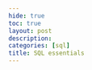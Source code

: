 ```yaml
---
hide: true
toc: true
layout: post
description: 
categories: [sql]
title: SQL essentials 
---
```

<!-- 
# SQL essentials

## Querying data

```
SELECT col FROM table;
SELECT col1, col2 FROM table;
SELECT * FROM table LIMIT 10;
SELECT DISTINCT col_values FROM table;
```


# Counting

SELECT COUNT(*) FROM table;				# Count rows of table
SELECT COUNT(col) FROM table;			# Count non-missing values in col
SELECT COUNT(DISTINCT col) FROM table;	# Count distinct values in col


# Filtering

SELECT * FROM table WHERE col1 > 2010:	# Get rows for which col1 > 2010
SELECT COUNT(*) FROM table WHERE x < y	# Count number of rows for which x < y
SELECT * FROM table WHERE x > Y AND y < z
SELECT * FROM table WHERE x > Y OR y < z
SELECT * FROM table WHERE x BETWEEN a AND b 	# between a and b inclusive
SELECT * FROM table WHERE x IN (a, b, c)

SELECT title FROM films
WHERE (release_year = 1994 OR release_year = 1995)
AND (certification = 'PG' OR certification = 'R');


# Filter based on results from aggregate function

SELECT release_year
FROM films
GROUP BY release_year
HAVING COUNT(title) > 10;


# Missing values

SELECT COUNT(*)
FROM people
WHERE birthdate IS NULL;

SELECT name
FROM people
WHERE birthdate IS NOT NULL;


# Wildcards

SELECT name
FROM companies
WHERE name LIKE 'Data%';		# % matches zero, one, or many characters

SELECT name
FROM companies
WHERE name LIKE 'DataC_mp';		# _ matches exactly one character

SELECT name
FROM people
WHERE name NOT LIKE 'A%';


# Aggregate functions

SELECT AVG(budget)		# Also MAX, MIN, SUM,
FROM films;


# Aliasing

SELECT MAX(budget) AS max_budget,
       MAX(duration) AS max_duration
FROM films;


# Arithmetic

SELECT COUNT(deathdate) * 100.0 / COUNT(*) AS percentage_dead
FROM people


# Order by

SELECT title
FROM films
ORDER BY release_year;

SELECT title
FROM films
ORDER BY release_year DESC;


# Group by

SELECT sex, count(*)
FROM employees
GROUP BY sex;

SELECT release_year, MAX(budget)
FROM films
GROUP BY release_year;


# Building a database
#######################


# Create tables

CREATE TABLE professors (
 firstname text,
 lastname text
);


# Alter tables

ALTER TABLE table_name
ADD COLUMN column_name data_type;

ALTER TABLE table_name
DROP COLUMN column_name;

ALTER TABLE table_name
RENAME COLUMN old_name TO new_name;

DROP TABLE table_name


# Insert values

INSERT INTO transactions (transaction_date, amount, fee)
VALUES ('2018-09-24', 5454, '30');

SELECT transaction_date, amount + CAST(fee AS integer) AS net_amount
FROM transactions;

# Migrating data

INSERT INTO target_table
SELECT DISTINCT column_names
FROM source_table;


# Integrity constraints
# 1. Attribute constraints (data types)
# 2. Key constraints (primary keys)
# 3. Referential integrity constraints (enforced through foreign keys)


# Attribute constraints

ALTER TABLE professors
ALTER COLUMN firstname
TYPE varchar(16)
USING SUBSTRING(firstname FROM 1 FOR 16)

ALTER TABLE professors
ALTER COLUMN firstname
SET NOT NULL;

ALTER TABLE universities
ADD CONSTRAINT university_shortname_unq UNIQUE(university_shortname);


# Key constraints

# Superkey: each combination of attributes that identifies rows uniquely
# Candidate key: a superkey from which no column can be removed
# Primary key: one candidate key chosen to act as primary key
# Surrogate key: artificially created key (eg due to unsuitable candidate keys)
# Foreign keys: points to the primary key of another table


ALTER TABLE organizations
RENAME COLUMN organization TO id;
ALTER TABLE organizations
ADD CONSTRAINT organization_pk PRIMARY KEY (id);

ALTER TABLE affiliations
DROP CONSTRAINT affiliations_organizations_id_fkey;

ALTER TABLE professors
ADD COLUMN ID serial

UPDATE table_name
SET new_var = CONCAT(v1, v2);

-- Add a professor_id column that references id in professors table
ALTER TABLE affiliations
ADD COLUMN professor_id integer REFERENCES professors (id);
-- Rename the organization column to organization_id
ALTER TABLE affiliations
RENAME organization TO organization_id;
-- Add a foreign key on organization_id
ALTER TABLE affiliations
ADD CONSTRAINT affiliations_organization_fkey FOREIGN KEY (organization_id) REFERENCES organizations (id);

-- Update professor_id to professors.id where firstname, lastname correspond to rows in professors
UPDATE affiliations
SET professor_id = professors.id
FROM professors
WHERE affiliations.firstname = professors.firstname AND affiliations.lastname = professors.lastname;


# Referential integrity

CREATE TABLE a (
	id integer PRIMARY KEY,
	col_a, varchar(64),
	...,
	b_id integer REFERENCES b (id) VIOLATION SETTING)
# Where violation setting is one of the following:
# ON DELETE NO ACTION: 	Deleting id in b that's referenced in a throws error
# ON DELETE CASCADE:	Deleting id in b deletes references in all tables
# RESTRICT:				Similar to no action
# SET NULL				Set referencing column to null
# SET DEFAULT			Set referencing column to default



# Joins

SELECT table_a.column1, table_a.column2, table_b.column1, table_b.column2, ...
FROM table_a
JOIN table_b
ON table_a_foreign_key = table_b_primary_key
WHERE condition;

 -->